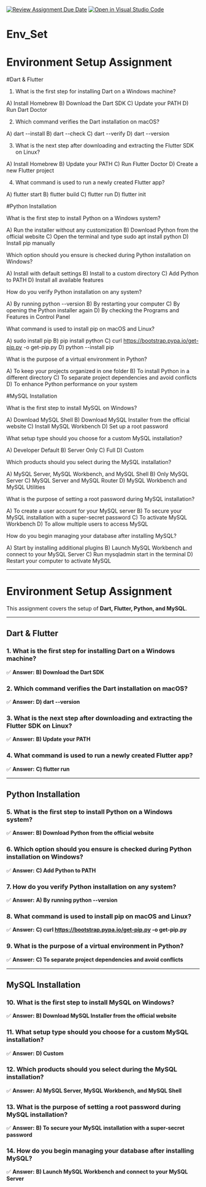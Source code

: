 [![Review Assignment Due Date](https://classroom.github.com/assets/deadline-readme-button-22041afd0340ce965d47ae6ef1cefeee28c7c493a6346c4f15d667ab976d596c.svg)](https://classroom.github.com/a/vnsr1XuU)
[![Open in Visual Studio Code](https://classroom.github.com/assets/open-in-vscode-2e0aaae1b6195c2367325f4f02e2d04e9abb55f0b24a779b69b11b9e10269abc.svg)](https://classroom.github.com/online_ide?assignment_repo_id=17302485&assignment_repo_type=AssignmentRepo)
# Env_Set

# Environment Setup Assignment

#Dart & Flutter

1. What is the first step for installing Dart on a Windows machine?

A) Install Homebrew
B) Download the Dart SDK
C) Update your PATH
D) Run Dart Doctor


2. Which command verifies the Dart installation on macOS?

A) dart --install
B) dart --check
C) dart --verify
D) dart --version


3. What is the next step after downloading and extracting the Flutter SDK on Linux?

A) Install Homebrew
B) Update your PATH
C) Run Flutter Doctor
D) Create a new Flutter project


4. What command is used to run a newly created Flutter app?

A) flutter start
B) flutter build
C) flutter run
D) flutter init


#Python Installation

What is the first step to install Python on a Windows system?

A) Run the installer without any customization
B) Download Python from the official website
C) Open the terminal and type sudo apt install python
D) Install pip manually

Which option should you ensure is checked during Python installation on Windows?

A) Install with default settings
B) Install to a custom directory
C) Add Python to PATH
D) Install all available features

How do you verify Python installation on any system?

A) By running python --version
B) By restarting your computer
C) By opening the Python installer again
D) By checking the Programs and Features in Control Panel

What command is used to install pip on macOS and Linux?

A) sudo install pip
B) pip install python
C) curl https://bootstrap.pypa.io/get-pip.py -o get-pip.py
D) python --install pip

What is the purpose of a virtual environment in Python?

A) To keep your projects organized in one folder
B) To install Python in a different directory
C) To separate project dependencies and avoid conflicts
D) To enhance Python performance on your system

#MySQL Installation

What is the first step to install MySQL on Windows?

A) Download MySQL Shell
B) Download MySQL Installer from the official website
C) Install MySQL Workbench
D) Set up a root password

What setup type should you choose for a custom MySQL installation?

A) Developer Default
B) Server Only
C) Full
D) Custom

Which products should you select during the MySQL installation?

A) MySQL Server, MySQL Workbench, and MySQL Shell
B) Only MySQL Server
C) MySQL Server and MySQL Router
D) MySQL Workbench and MySQL Utilities

What is the purpose of setting a root password during MySQL installation?

A) To create a user account for your MySQL server
B) To secure your MySQL installation with a super-secret password
C) To activate MySQL Workbench
D) To allow multiple users to access MySQL

How do you begin managing your database after installing MySQL?

A) Start by installing additional plugins
B) Launch MySQL Workbench and connect to your MySQL Server
C) Run mysqladmin start in the terminal
D) Restart your computer to activate MySQL

---

# **Environment Setup Assignment**

This assignment covers the setup of **Dart, Flutter, Python, and MySQL**.

---

## **Dart & Flutter**

### **1. What is the first step for installing Dart on a Windows machine?**  
✅ **Answer:** **B) Download the Dart SDK**  

### **2. Which command verifies the Dart installation on macOS?**  
✅ **Answer:** **D) dart --version**  

### **3. What is the next step after downloading and extracting the Flutter SDK on Linux?**  
✅ **Answer:** **B) Update your PATH**  

### **4. What command is used to run a newly created Flutter app?**  
✅ **Answer:** **C) flutter run**  

---

## **Python Installation**

### **5. What is the first step to install Python on a Windows system?**  
✅ **Answer:** **B) Download Python from the official website**  

### **6. Which option should you ensure is checked during Python installation on Windows?**  
✅ **Answer:** **C) Add Python to PATH**  

### **7. How do you verify Python installation on any system?**  
✅ **Answer:** **A) By running python --version**  

### **8. What command is used to install pip on macOS and Linux?**  
✅ **Answer:** **C) curl https://bootstrap.pypa.io/get-pip.py -o get-pip.py**  

### **9. What is the purpose of a virtual environment in Python?**  
✅ **Answer:** **C) To separate project dependencies and avoid conflicts**  

---

## **MySQL Installation**

### **10. What is the first step to install MySQL on Windows?**  
✅ **Answer:** **B) Download MySQL Installer from the official website**  

### **11. What setup type should you choose for a custom MySQL installation?**  
✅ **Answer:** **D) Custom**  

### **12. Which products should you select during the MySQL installation?**  
✅ **Answer:** **A) MySQL Server, MySQL Workbench, and MySQL Shell**  

### **13. What is the purpose of setting a root password during MySQL installation?**  
✅ **Answer:** **B) To secure your MySQL installation with a super-secret password**  

### **14. How do you begin managing your database after installing MySQL?**  
✅ **Answer:** **B) Launch MySQL Workbench and connect to your MySQL Server**  
